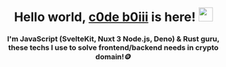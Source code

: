 <h1 align="center">Hello world, <a href="https://c0deb0iii.github.io/rsschool-cv" target="_blank">c0de b0iii</a> is here! 
<img src="https://github.com/blackcater/blackcater/raw/main/images/Hi.gif" height="32"/></h1>
<h3 align="center">I'm JavaScript (SvelteKit, Nuxt 3 Node.js, Deno) & Rust guru, these techs I use to solve frontend/backend needs in crypto domain!🪙</h3>

<!--
**c0deb0iii/c0deb0iii** is a ✨ _special_ ✨ repository because its `README.md` (this file) appears on your GitHub profile.

Here are some ideas to get you started:

- 🔭 I’m currently working on ...
- 🌱 I’m currently learning ...
- 👯 I’m looking to collaborate on ...
- 🤔 I’m looking for help with ...
- 💬 Ask me about ...
- 📫 How to reach me: ...
- 😄 Pronouns: ...
- ⚡ Fun fact: ...
-->
